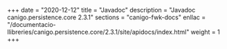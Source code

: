 +++
date        = "2020-12-12"
title       = "Javadoc"
description = "Javadoc canigo.persistence.core 2.3.1"
sections    = "canigo-fwk-docs"
enllac		= "/documentacio-llibreries/canigo.persistence.core/2.3.1/site/apidocs/index.html"
weight		= 1
+++
